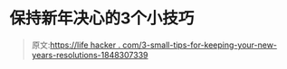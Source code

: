 # 保持新年决心的3个小技巧

> 原文:[https://life hacker . com/3-small-tips-for-keeping-your-new-years-resolutions-1848307339](https://lifehacker.com/3-small-tips-for-keeping-your-new-years-resolutions-1848307339)
